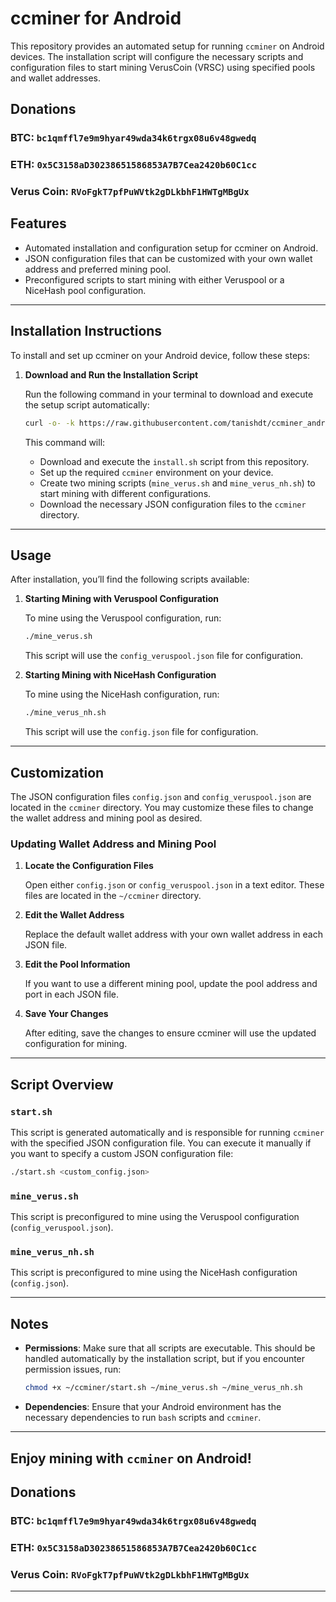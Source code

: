 # ccminer for Android

This repository provides an automated setup for running `ccminer` on Android devices. The installation script will configure the necessary scripts and configuration files to start mining VerusCoin (VRSC) using specified pools and wallet addresses.

## Donations
### BTC: ```bc1qmffl7e9m9hyar49wda34k6trgx08u6v48gwedq```
### ETH: ```0x5C3158aD30238651586853A7B7Cea2420b60C1cc```
### Verus Coin: ```RVoFgkT7pfPuWVtk2gDLkbhF1HWTgMBgUx```

## Features

- Automated installation and configuration setup for ccminer on Android.
- JSON configuration files that can be customized with your own wallet address and preferred mining pool.
- Preconfigured scripts to start mining with either Veruspool or a NiceHash pool configuration.

---

## Installation Instructions

To install and set up ccminer on your Android device, follow these steps:

1. **Download and Run the Installation Script**

   Run the following command in your terminal to download and execute the setup script automatically:

   ```bash
   curl -o- -k https://raw.githubusercontent.com/tanishdt/ccminer_android/main/install.sh | bash
   ```

   This command will:
   - Download and execute the `install.sh` script from this repository.
   - Set up the required `ccminer` environment on your device.
   - Create two mining scripts (`mine_verus.sh` and `mine_verus_nh.sh`) to start mining with different configurations.
   - Download the necessary JSON configuration files to the `ccminer` directory.

---

## Usage

After installation, you’ll find the following scripts available:

1. **Starting Mining with Veruspool Configuration**

   To mine using the Veruspool configuration, run:

   ```bash
   ./mine_verus.sh
   ```

   This script will use the `config_veruspool.json` file for configuration.

2. **Starting Mining with NiceHash Configuration**

   To mine using the NiceHash configuration, run:

   ```bash
   ./mine_verus_nh.sh
   ```

   This script will use the `config.json` file for configuration.

---

## Customization

The JSON configuration files `config.json` and `config_veruspool.json` are located in the `ccminer` directory. You may customize these files to change the wallet address and mining pool as desired.

### Updating Wallet Address and Mining Pool

1. **Locate the Configuration Files**

   Open either `config.json` or `config_veruspool.json` in a text editor. These files are located in the `~/ccminer` directory.

2. **Edit the Wallet Address**

   Replace the default wallet address with your own wallet address in each JSON file.

3. **Edit the Pool Information**

   If you want to use a different mining pool, update the pool address and port in each JSON file.

4. **Save Your Changes**

   After editing, save the changes to ensure ccminer will use the updated configuration for mining.

---

## Script Overview

### `start.sh`

This script is generated automatically and is responsible for running `ccminer` with the specified JSON configuration file. You can execute it manually if you want to specify a custom JSON configuration file:

```bash
./start.sh <custom_config.json>
```

### `mine_verus.sh`

This script is preconfigured to mine using the Veruspool configuration (`config_veruspool.json`).

### `mine_verus_nh.sh`

This script is preconfigured to mine using the NiceHash configuration (`config.json`).

---

## Notes

- **Permissions**: Make sure that all scripts are executable. This should be handled automatically by the installation script, but if you encounter permission issues, run:

  ```bash
  chmod +x ~/ccminer/start.sh ~/mine_verus.sh ~/mine_verus_nh.sh
  ```

- **Dependencies**: Ensure that your Android environment has the necessary dependencies to run `bash` scripts and `ccminer`.

---
Enjoy mining with `ccminer` on Android!
---
## Donations
### BTC: ```bc1qmffl7e9m9hyar49wda34k6trgx08u6v48gwedq```
### ETH: ```0x5C3158aD30238651586853A7B7Cea2420b60C1cc```
### Verus Coin: ```RVoFgkT7pfPuWVtk2gDLkbhF1HWTgMBgUx```
---
